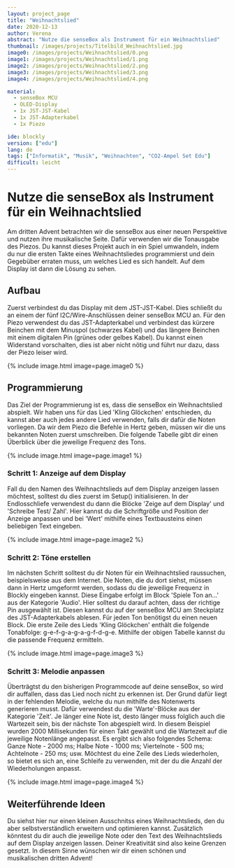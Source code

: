 ```yaml
---
layout: project_page
title: "Weihnachtslied"
date: 2020-12-13
author: Verena
abstract: "Nutze die senseBox als Instrument für ein Weihnachtslied"
thumbnail: /images/projects/Titelbild_Weihnachtslied.jpg
image0: /images/projects/Weihnachtslied/0.png
image1: /images/projects/Weihnachtslied/1.png
image2: /images/projects/Weihnachtslied/2.png
image3: /images/projects/Weihnachtslied/3.png
image4: /images/projects/Weihnachtslied/4.png

material:
  - senseBox MCU
  - OLED-Display
  - 1x JST-JST-Kabel
  - 1x JST-Adapterkabel
  - 1x Piezo

ide: blockly
version: ["edu"]
lang: de
tags: ["Informatik", "Musik", "Weihnachten", "CO2-Ampel Set Edu"]
difficult: leicht
---
```


<head><title>Weihnachtslied</title></head>

# Nutze die senseBox als Instrument für ein Weihnachtslied

Am dritten Advent betrachten wir die senseBox aus einer neuen Perspektive und nutzen ihre musikalische Seite. Dafür verwenden wir die Tonausgabe des Piezos. Du kannst dieses Projekt auch in ein Spiel umwandeln, indem du nur die ersten Takte eines Weihnachtsliedes programmierst und dein Gegebüber erraten muss, um welches Lied es sich handelt. Auf dem Display ist dann die Lösung zu sehen.

## Aufbau

Zuerst verbindest du das Display mit dem JST-JST-Kabel. Dies schließt du an einem der fünf I2C/Wire-Anschlüssen deiner senseBox MCU an. Für den Piezo verwendest du das JST-Adapterkabel und verbindest das kürzere Beinchen mit dem Minuspol (schwarzes Kabel) und das längere Beinchen mit einem digitalen Pin (grünes oder gelbes Kabel). Du kannst einen Widerstand vorschalten, dies ist aber nicht nötig und führt nur dazu, dass der Piezo leiser wird.

{% include image.html image=page.image0 %}

## Programmierung

Das Ziel der Programmierung ist es, dass die senseBox ein Weihnachtslied abspielt. Wir haben uns für das Lied 'Kling Glöckchen' entschieden, du kannst aber auch jedes andere Lied verwenden, falls dir dafür die Noten vorliegen. Da wir dem Piezo die Befehle in Hertz geben, müssen wir die uns bekannten Noten zuerst umschreiben. Die folgende Tabelle gibt dir einen Überblick über die jeweilige Frequenz des Tons.

{% include image.html image=page.image1 %}

### Schritt 1: Anzeige auf dem Display

Fall du den Namen des Weihnachtslieds auf dem Display anzeigen lassen möchtest, solltest du dies zuerst im Setup() initialisieren. In der Endlosschliefe verwendest du dann die Blöcke 'Zeige auf dem Display' und 'Schreibe Test/ Zahl'. Hier kannst du die Schriftgröße und Position der Anzeige anpassen und bei 'Wert' mithilfe eines Textbausteins einen beliebigen Text eingeben.

{% include image.html image=page.image2 %}

### Schritt 2: Töne erstellen

Im nächsten Schritt solltest du dir Noten für ein Weihnachtslied raussuchen, beispielsweise aus dem Internet. Die Noten, die du dort siehst, müssen dann in Hertz umgeformt werden, sodass du die jeweilige Frequenz in Blockly eingeben kannst. Diese Eingabe erfolgt im Block 'Spiele Ton an...' aus der Kategorie 'Audio'. Hier solltest du darauf achten, dass der richtige Pin ausgewählt ist. Diesen kannst du auf der senseBox MCU am Steckplatz des JST-Adapterkabels ablesen. Für jeden Ton benötigst du einen neuen Block. Die erste Zeile des Lieds 'Kling Glöckchen' enthält die folgende Tonabfolge: g-e-f-g-a-g-a-g-f-d-g-e. Mithilfe der obigen Tabelle kannst du die passende Frequenz ermitteln.

{% include image.html image=page.image3 %}

### Schritt 3: Melodie anpassen

Überträgtst du den bisherigen Programmcode auf deine senseBox, so wird dir auffallen, dass das Lied noch nicht zu erkennen ist. Der Grund dafür liegt in der fehlenden Melodie, welche du nun mithilfe des Notenwerts generieren musst. Dafür verwendest du die 'Warte'-Blöcke aus der Kategorie 'Zeit'. Je länger eine Note ist, desto länger muss folglich auch die Wartezeit sein, bis der nächste Ton abgespielt wird. In diesem Beispiel wurden 2000 Millisekunden für einen Takt gewählt und die Wartezeit auf die jeweilige Notenlänge angepasst. Es ergibt sich also folgendes Schema: Ganze Note - 2000 ms; Halbe Note - 1000 ms; Viertelnote - 500 ms; Achtelnote - 250 ms; usw. Möchtest du eine Zeile des Lieds wiederholen, so bietet es sich an, eine Schleife zu verwenden, mit der du die Anzahl der Wiederholungen anpasst.

{% include image.html image=page.image4 %}

## Weiterführende Ideen

Du siehst hier nur einen kleinen Ausschnitss eines Weihnachtslieds, den du aber selbstverständlich erweitern und optimieren kannst. Zusätzlich könntest du dir auch die jeweilige Note oder den Text des Weihnachtslieds auf dem Display anzeigen lassen. Deiner Kreativität sind also keine Grenzen gesetzt.
In diesem Sinne wünschen wir dir einen schönen und musikalischen dritten Advent!
